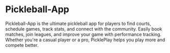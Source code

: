 # Pickleball-App
Pickleball-App is the ultimate pickleball app for players to find courts, schedule games, track stats, and connect with the community. Easily book matches, join leagues, and improve your game with performance tracking. Whether you're a casual player or a pro, PicklePlay helps you play more and compete better.
